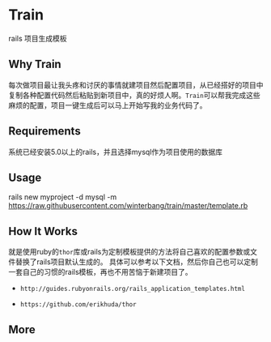 # Train
rails 项目生成模板

## Why Train

  每次做项目最让我头疼和讨厌的事情就建项目然后配置项目，从已经搭好的项目中复制各种配置代码然后粘贴到新项目中，真的好烦人啊。```Train```可以帮我完成这些麻烦的配置，项目一键生成后可以马上开始写我的业务代码了。

## Requirements

  系统已经安装5.0以上的rails，并且选择mysql作为项目使用的数据库

## Usage

  rails new myproject -d mysql -m https://raw.githubusercontent.com/winterbang/train/master/template.rb

## How It Works
  就是使用ruby的```thor```库或rails为定制模板提供的方法将自己喜欢的配置参数或文件替换了rails项目默认生成的。
  具体可以参考以下文档，然后你自己也可以定制一套自己的习惯的rails模板，再也不用苦恼于新建项目了。

  - ```http://guides.rubyonrails.org/rails_application_templates.html```

  - ```https://github.com/erikhuda/thor```

## More
